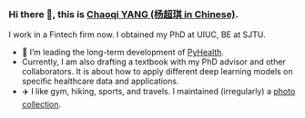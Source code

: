 ### Hi there 👋, this is <u>Chaoqi YANG (杨超琪 in Chinese)</u>.

I work in a Fintech firm now. I obtained my PhD at UIUC, BE at SJTU.

- 🏥 I’m leading the long-term development of [PyHealth](https://pyhealth.readthedocs.io/en/latest/).
- Currently, I am also drafting a textbook with my PhD advisor and other collaborators. It is about how to apply different deep learning models on specific healthcare data and applications.
- ✈️ I like gym, hiking, sports, and travels. I maintained (irregularly) a [photo collection](https://500px.com/p/ycqsjtu).